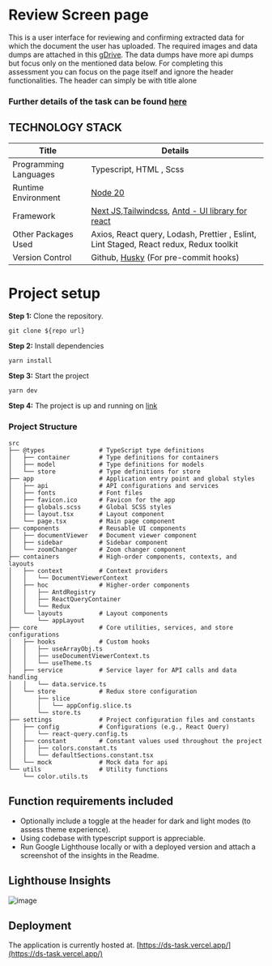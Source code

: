 # Review Screen page

This is a user interface for reviewing and confirming extracted data for which the document the user has uploaded. The
required images and data dumps are attached in
this [gDrive](https://drive.google.com/file/d/1vVayeGVpiTakSljgAH2xKcCS_s3L32Io/view?usp=sharing). The data dumps have
more api dumps but focus only on the mentioned data below.
For completing this assessment you can focus on the page itself and ignore the header functionalities. The header can
simply be with title alone

### Further details of the task can be found [here](https://docs.google.com/document/d/1Pn6U214pQohOOCt8bJsDQRLAnGtAi-PpbZa7YJnXEZU)

## TECHNOLOGY STACK

| Title                 | Details                                                                                                                                     |
|-----------------------|---------------------------------------------------------------------------------------------------------------------------------------------|
| Programming Languages | Typescript, HTML , Scss                                                                                                                     |
| Runtime Environment   | [Node 20](https://nodejs.org/en/blog/release/v20.9.0)                                                                                       |
| Framework             | [Next JS](https://nextjs.org),[Tailwindcss](https://tailwindcss.com/docs/installation), [Antd -  UI library for react](https://ant.design/) |
| Other Packages Used   | Axios, React query, Lodash, Prettier , Eslint, Lint Staged, React redux, Redux toolkit                                                      |
| Version Control       | Github, [Husky](https://typicode.github.io/husky/get-started.html) (For pre-commit hooks)                                                   |

# Project setup

**Step 1:** Clone the repository.
```
git clone ${repo url}
```

**Step 2:** Install dependencies

```
yarn install
```

**Step 3:** Start the project

```
yarn dev
```

**Step 4:** The project is up and running on [link](http://localhost:3000)

### Project Structure
```plaintext
src
├── @types               # TypeScript type definitions
│   ├── container        # Type definitions for containers
│   ├── model            # Type definitions for models
│   └── store            # Type definitions for store
├── app                  # Application entry point and global styles
│   ├── api              # API configurations and services
│   ├── fonts            # Font files
│   ├── favicon.ico      # Favicon for the app
│   ├── globals.scss     # Global SCSS styles
│   ├── layout.tsx       # Layout component
│   └── page.tsx         # Main page component
├── components           # Reusable UI components
│   ├── documentViewer   # Document viewer component
│   ├── sidebar          # Sidebar component
│   └── zoomChanger      # Zoom changer component
├── containers           # High-order components, contexts, and layouts
│   ├── context          # Context providers
│   │   └── DocumentViewerContext
│   ├── hoc              # Higher-order components
│   │   ├── AntdRegistry
│   │   ├── ReactQueryContainer
│   │   └── Redux
│   └── layouts          # Layout components
│       └── appLayout
├── core                 # Core utilities, services, and store configurations
│   ├── hooks            # Custom hooks
│   │   ├── useArrayObj.ts
│   │   ├── useDocumentViewerContext.ts
│   │   └── useTheme.ts
│   ├── service          # Service layer for API calls and data handling
│   │   └── data.service.ts
│   └── store            # Redux store configuration
│       ├── slice
│       │   └── appConfig.slice.ts
│       └── store.ts
├── settings             # Project configuration files and constants
│   ├── config           # Configurations (e.g., React Query)
│   │   └── react-query.config.ts
│   ├── constant         # Constant values used throughout the project
│   │   ├── colors.constant.ts
│   │   └── defaultSections.constant.tsx
│   └── mock             # Mock data for api
└── utils                # Utility functions
    └── color.utils.ts
```

## Function requirements included
- Optionally include a toggle at the header for dark and light modes (to assess theme experience).
- Using codebase with typescript support is appreciable.
- Run Google Lighthouse locally or with a deployed version and attach a screenshot of the insights in the Readme.

## Lighthouse Insights
![image](https://github.com/user-attachments/assets/92de4247-d495-4d14-8175-92442fae0d40)


## Deployment
The application is currently hosted at.
[https://ds-task.vercel.app/](https://ds-task.vercel.app/)
